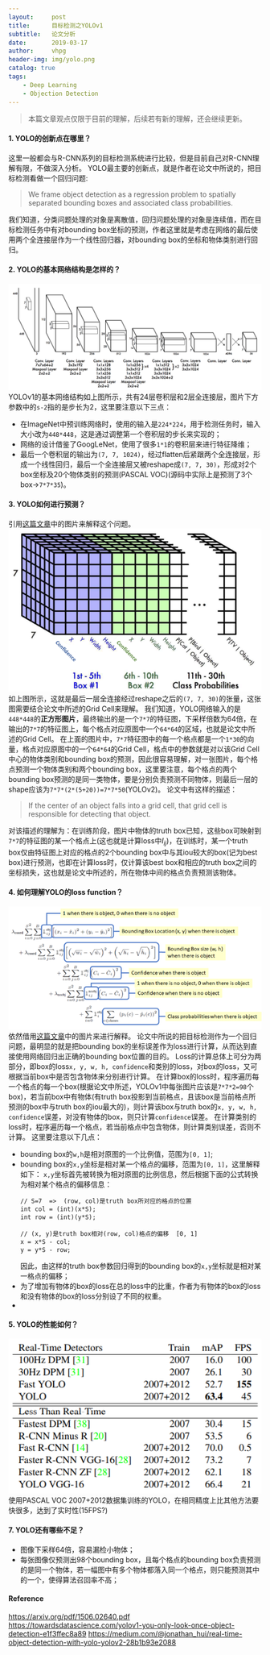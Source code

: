 ```yaml
---
layout:     post
title:      目标检测之YOLOv1
subtitle:   论文分析
date:       2019-03-17
author:     vhpg
header-img: img/yolo.png
catalog: true
tags:
    - Deep Learning
    - Objection Detection
---
```

> 本篇文章观点仅限于目前的理解，后续若有新的理解，还会继续更新。
#### 1. YOLO的创新点在哪里？
  这里一般都会与R-CNN系列的目标检测系统进行比较，但是目前自己对R-CNN理解有限，不做深入分析。
  YOLO最主要的创新点，就是作者在论文中所说的，把目标检测看做一个回归问题:
  > We frame object detection as a regression problem to spatially separated bounding boxes and associated class probabilities.

  我们知道，分类问题处理的对象是离散值，回归问题处理的对象是连续值，而在目标检测任务中有对bounding box坐标的预测，作者这里就是考虑在网络的最后使用两个全连接层作为一个线性回归器，对bounding box的坐标和物体类别进行回归。

#### 2. YOLO的基本网络结构是怎样的？
![yolov1_net](/img/yolov1_net.png)
YOLOv1的基本网络结构如上图所示，共有24层卷积层和2层全连接层，图片下方参数中的`s-2`指的是步长为2，这里要注意以下三点：
  * 在ImageNet中预训练网络时，使用的输入是`224*224`，用于检测任务时，输入大小改为`448*448`，这是通过调整第一个卷积层的步长来实现的；
  * 网络的设计借鉴了GoogLeNet，使用了很多`1*1`的卷积层来进行特征降维；
  * 最后一个卷积层的输出为`(7, 7, 1024)`，经过flatten后紧跟两个全连接层，形成一个线性回归，最后一个全连接层又被reshape成`(7, 7, 30)`，形成对2个box坐标及20个物体类别的预测(PASCAL VOC)(源码中实际上是预测了3个box->`7*7*35`)。

#### 3. YOLO如何进行预测？
  引用[这篇文章](https://towardsdatascience.com/yolov1-you-only-look-once-object-detection-e1f3ffec8a89)中的图片来解释这个问题。
![yolov1_output](/img/yolov1_output.png)
  如上图所示，这就是最后一层全连接经过reshape之后的`(7, 7, 30)`的张量，这张图需要结合论文中所述的Grid Cell来理解。
  我们知道，YOLO网络输入的是`448*448`的**正方形图片**，最终输出的是一个`7*7`的特征图，下采样倍数为64倍，在输出的`7*7`的特征图上，每个格点对应原图中一个`64*64`的区域，也就是论文中所述的Grid Cell。
  在上面的图片中，`7*7`特征图中的每一个格点都是一个`1*30`的向量，格点对应原图中的一个`64*64`的Grid Cell，格点中的参数就是对以该Grid Cell中心的物体类别和bounding box的预测，因此很容易理解，对一张图片，每个格点预测一个物体类别和两个bounding box，这里要注意，每个格点的两个bounding box预测的是同一类物体，要是分别负责预测不同物体，则最后一层的shape应该为`7*7*(2*(5+20))=7*7*50`(YOLOv2)。
  论文中有这样的描述：
  >If the center of an object falls into a grid cell, that grid cell is responsible for detecting that object.

  对该描述的理解为：在训练阶段，图片中物体的truth box已知，这些box可映射到`7*7`的特征图的某一个格点上(这也就是计算loss中$I_{ij}$)，在训练时，某一个truth box仅由特征图上对应的格点的2个bounding box中与其iou较大的box(记为best box)进行预测，也即在计算loss时，仅计算该best box和相应的truth box之间的坐标损失，这也就是论文中所述的，所在物体中间的格点负责预测该物体。

#### 4. 如何理解YOLO的loss function？
![yolov1_loss](/img/yolov1_loss.png)
  依然借用[这篇文章](https://towardsdatascience.com/yolov1-you-only-look-once-object-detection-e1f3ffec8a89)中的图片来进行解释。
  论文中所说的把目标检测作为一个回归问题，最明显的就是把bounding box的坐标误差作为loss进行计算，从而达到直接使用网络回归出正确的bounding box位置的目的。
  Loss的计算总体上可分为两部分，即box的loss`x, y, w, h, confidence`和类别的loss，对box的loss，又可根据当前box中是否包含物体来分别进行计算。
  在计算box的loss时，程序遍历每一个格点的每一个box(根据论文中所述，YOLOv1中每张图片应该是`7*7*2=98`个box)，若当前box中有物体(有truth box投影到当前格点，且该box是当前格点所预测的box中与truth box的iou最大的)，则计算该box与truth box的`x, y, w, h, confidence`误差，对没有物体的box，则只计算`confidence`误差。
  在计算类别的loss时，程序遍历每一个格点，若当前格点中包含物体，则计算类别误差，否则不计算。
  这里要注意以下几点：
  * bounding box的`w,h`是相对原图的一个比例值，范围为`[0, 1]`;
  * bounding box的`x,y`坐标是相对某一个格点的偏移，范围为`[0, 1]`，这里解释如下：
    `x,y`坐标首先被转换为相对原图的比例信息，然后根据下面的公式转换为相对某个格点的偏移信息：
    ```
    // S=7  =>  (row, col)是truth box所对应的格点的位置
    int col = (int)(x*S);
    int row = (int)(y*S);

    // (x, y)是truth box相对(row, col)格点的偏移  [0, 1]
    x = x*S - col;
    y = y*S - row;
    ```
    因此，由这样的truth box参数回归得到的bounding box的`x,y`坐标就是相对某一格点的偏移；
  * 为了增加有物体的box的loss在总的loss中的比重，作者为有物体的box的loss和没有物体的box的loss分别设了不同的权重。
  *
#### 5. YOLO的性能如何？
![yolov1_acc](/img/yolov1_acc.png)
使用PASCAL VOC 2007+2012数据集训练的YOLO，在相同精度上比其他方法要快很多，达到了实时性(15FPS?)
#### 7. YOLO还有哪些不足？
  * 图像下采样64倍，容易漏检小物体；
  * 每张图像仅预测出98个bounding box，且每个格点的bounding box负责预测的是同一个物体，若一幅图中有多个物体都落入同一个格点，则只能预测其中的一个，使得算法召回率不高；

#### Reference
https://arxiv.org/pdf/1506.02640.pdf
https://towardsdatascience.com/yolov1-you-only-look-once-object-detection-e1f3ffec8a89
https://medium.com/@jonathan_hui/real-time-object-detection-with-yolo-yolov2-28b1b93e2088
